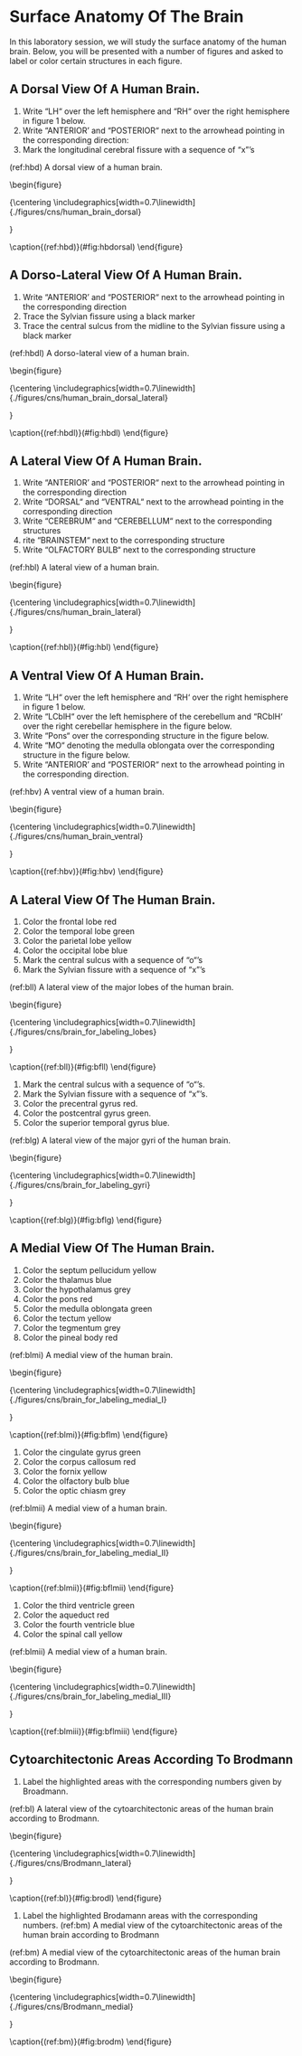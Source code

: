 
# Surface Anatomy Of The Brain

In this laboratory session, we will study the surface anatomy of the human brain. Below, you will be presented with a number of figures and asked to label or color certain structures in each figure.


## A Dorsal View Of A Human Brain. 

1. Write “LH“ over the left hemisphere and “RH“ over the right hemisphere in figure 1 below.
1. Write “ANTERIOR’ and “POSTERIOR“ next to the arrowhead pointing in the corresponding direction:  
1. Mark the longitudinal cerebral fissure with a sequence of “x”’s 


(ref:hbd) A dorsal view of a human brain. 

\begin{figure}

{\centering \includegraphics[width=0.7\linewidth]{./figures/cns/human_brain_dorsal} 

}

\caption{(ref:hbd)}(\#fig:hbdorsal)
\end{figure}

##  A Dorso-Lateral View Of A Human Brain.  

1. Write “ANTERIOR’ and “POSTERIOR“ next to the arrowhead pointing in the corresponding direction  
1. Trace the Sylvian fissure using a black marker
1. Trace the central sulcus from the midline to the Sylvian fissure using a black marker

(ref:hbdl) A dorso-lateral view of a human brain. 

\begin{figure}

{\centering \includegraphics[width=0.7\linewidth]{./figures/cns/human_brain_dorsal_lateral} 

}

\caption{(ref:hbdl)}(\#fig:hbdl)
\end{figure}

## A Lateral View Of A Human Brain.

1. Write “ANTERIOR’ and “POSTERIOR“ next to the arrowhead pointing in the corresponding direction  
1. Write “DORSAL“ and “VENTRAL“ next to the arrowhead pointing in the corresponding direction  
1. Write “CEREBRUM“ and “CEREBELLUM“ next to the corresponding structures
1. rite “BRAINSTEM“ next to the corresponding structure 
1. Write “OLFACTORY BULB“ next to the corresponding structure 

(ref:hbl) A lateral view of a human brain. 

\begin{figure}

{\centering \includegraphics[width=0.7\linewidth]{./figures/cns/human_brain_lateral} 

}

\caption{(ref:hbl)}(\#fig:hbl)
\end{figure}

## A Ventral View Of A Human Brain. 

1. Write “LH“ over the left hemisphere and “RH‘ over the right hemisphere in figure 1 below.
1. Write “LCblH“ over the left hemisphere of the cerebellum and “RCblH‘ over the right cerebellar hemisphere in the figure below.
1. Write “Pons“ over the corresponding structure in the figure below.
1. Write “MO“ denoting the medulla oblongata over the corresponding structure in the figure below.
1. Write “ANTERIOR’ and “POSTERIOR“ next to the arrowhead pointing in the corresponding direction. 

(ref:hbv) A ventral view of a human brain. 

\begin{figure}

{\centering \includegraphics[width=0.7\linewidth]{./figures/cns/human_brain_ventral} 

}

\caption{(ref:hbv)}(\#fig:hbv)
\end{figure}

## A Lateral View Of The Human Brain.

1. Color the frontal lobe red
2. Color the temporal lobe green
3. Color the parietal lobe yellow
4. Color the occipital lobe blue
5. Mark the central sulcus with a sequence of  “o“’s
6. Mark the Sylvian fissure with a sequence of “x”’s  


(ref:bll) A lateral view of the major lobes of the human brain.

\begin{figure}

{\centering \includegraphics[width=0.7\linewidth]{./figures/cns/brain_for_labeling_lobes} 

}

\caption{(ref:bll)}(\#fig:bfll)
\end{figure}

1. Mark the central sulcus with a sequence of  “o“’s.
1. Mark the Sylvian fissure with a sequence of “x”’s.
1. Color the precentral gyrus red.
1. Color the postcentral gyrus green.
1. Color the superior temporal gyrus blue. 

(ref:blg) A lateral view of the major gyri of the human brain.

\begin{figure}

{\centering \includegraphics[width=0.7\linewidth]{./figures/cns/brain_for_labeling_gyri} 

}

\caption{(ref:blg)}(\#fig:bflg)
\end{figure}


## A Medial View Of The Human Brain.

1. Color the septum pellucidum yellow
1. Color the thalamus blue
5. Color the hypothalamus grey
6. Color the pons red
7. Color the medulla oblongata  green
8. Color the tectum yellow
9. Color the tegmentum  grey
10. Color the pineal body  red 

(ref:blmi) A medial view of the human brain.

\begin{figure}

{\centering \includegraphics[width=0.7\linewidth]{./figures/cns/brain_for_labeling_medial_I} 

}

\caption{(ref:blmi)}(\#fig:bflm)
\end{figure}

1. Color the cingulate gyrus green
2. Color the corpus callosum red
3. Color the fornix yellow
4. Color the olfactory bulb blue
5. Color the optic chiasm grey 

(ref:blmii) A medial view of a human brain. 

\begin{figure}

{\centering \includegraphics[width=0.7\linewidth]{./figures/cns/brain_for_labeling_medial_II} 

}

\caption{(ref:blmii)}(\#fig:bflmii)
\end{figure}

1. Color the third ventricle green
2. Color the aqueduct red
3. Color the fourth ventricle blue
4. Color the spinal call yellow 

(ref:blmii) A medial view of a human brain. 

\begin{figure}

{\centering \includegraphics[width=0.7\linewidth]{./figures/cns/brain_for_labeling_medial_III} 

}

\caption{(ref:blmiii)}(\#fig:bflmiii)
\end{figure}

## Cytoarchitectonic Areas According To Brodmann


1. Label the highlighted areas with the corresponding numbers given by Broadmann.

(ref:bl) A lateral view of the cytoarchitectonic areas of the human brain according to Brodmann. 

\begin{figure}

{\centering \includegraphics[width=0.7\linewidth]{./figures/cns/Brodmann_lateral} 

}

\caption{(ref:bl)}(\#fig:brodl)
\end{figure}

1. Label the highlighted Brodamann areas with the corresponding numbers.
(ref:bm) A medial view of the cytoarchitectonic areas of the human brain according to Brodmann

(ref:bm) A medial view of the cytoarchitectonic areas of the human brain according to Brodmann. 

\begin{figure}

{\centering \includegraphics[width=0.7\linewidth]{./figures/cns/Brodmann_medial} 

}

\caption{(ref:bm)}(\#fig:brodm)
\end{figure}
